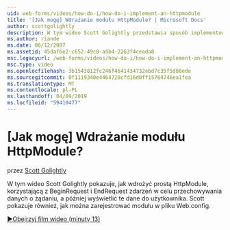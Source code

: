 ```yaml
---
uid: web-forms/videos/how-do-i/how-do-i-implement-an-httpmodule
title: '[Jak mogę] Wdrażanie modułu HttpModule? | Microsoft Docs'
author: scottgolightly
description: W tym wideo Scott Golightly przedstawia sposób implementowania prostego HttpModule, korzystającą z BeginRequest i EndRequest zdarzeń w celu przechowywania danych o dpowiedzi...
ms.author: riande
ms.date: 06/12/2007
ms.assetid: 45daf6e2-c652-49c0-a9b4-2263f4ceada8
msc.legacyurl: /web-forms/videos/how-do-i/how-do-i-implement-an-httpmodule
msc.type: video
ms.openlocfilehash: 3b1543812fc246f4641434732ebd7c35f5d08ede
ms.sourcegitcommit: 0f1119340e4464720cfd16d0ff15764746ea1fea
ms.translationtype: MT
ms.contentlocale: pl-PL
ms.lasthandoff: 04/09/2019
ms.locfileid: "59410477"
---
```

# <a name="how-do-i-implement-an-httpmodule"></a>[Jak mogę] Wdrażanie modułu HttpModule?

przez [Scott Golightly](https://github.com/scottgolightly)

W tym wideo Scott Golightly pokazuje, jak wdrożyć prostą HttpModule, korzystającą z BeginRequest i EndRequest zdarzeń w celu przechowywania danych o żądaniu, a później wyświetlić te dane do użytkownika. Scott pokazuje również, jak można zarejestrować modułu w pliku Web.config.

[&#9654;Obejrzyj film wideo (minuty 13)](https://channel9.msdn.com/Blogs/ASP-NET-Site-Videos/how-do-i-implement-an-httpmodule)

